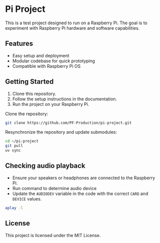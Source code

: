 # Pi Project

This is a test project designed to run on a Raspberry Pi. The goal is to experiment with Raspberry Pi hardware and software capabilities.

## Features

- Easy setup and deployment
- Modular codebase for quick prototyping
- Compatible with Raspberry Pi OS

## Getting Started

1. Clone this repository.
2. Follow the setup instructions in the documentation.
3. Run the project on your Raspberry Pi.

Clone the repository:

```bash
git clone https://github.com/PF-Production/pi-project.git
```

Resynchronize the repository and update submodules:

```bash
cd ~/pi-project
git pull
uv sync
```

## Checking audio playback

- Ensure your speakers or headphones are connected to the Raspberry Pi.
- Run command to determine audio device
- Update the `AUDIODEV` variable in the code with the correct `CARD` and `DEVICE` values.

```bash
aplay -l
```

## License

This project is licensed under the MIT License.